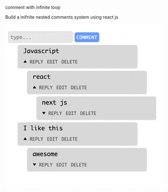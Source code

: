 comment with infinite loop 

Build a inifnite nested comments system using react js

![comment system](demo.png)
